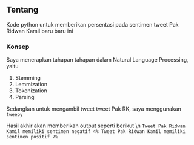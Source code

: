 ## Tentang

Kode python untuk memberikan persentasi pada sentimen tweet Pak Ridwan Kamil baru baru ini

### Konsep

Saya menerapkan tahapan tahapan dalam Natural Language Processing, yaitu
1. Stemming
2. Lemmization
3. Tokenization
4. Parsing

Sedangkan untuk mengambil tweet tweet Pak RK, saya menggunakan `tweepy`

Hasil akhir akan memberikan output seperti berikut \n
`Tweet Pak Ridwan Kamil memiliki sentimen negatif 4%
Tweet Pak Ridwan Kamil memiliki sentimen positif 7%`